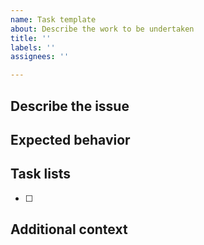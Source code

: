 ```yaml
---
name: Task template
about: Describe the work to be undertaken
title: ''
labels: ''
assignees: ''

---
```


## Describe the issue


## Expected behavior


## Task lists
- [ ] 

## Additional context
